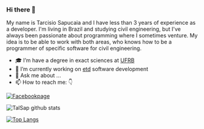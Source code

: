 ### Hi there 👋

My name is Tarcisio Sapucaia and I have less than 3 years of experience as a developer. I'm living in Brazil and studying civil engineering, but I've always been passionate about programming where I sometimes venture. My idea is to be able to work with both areas, who knows how to be a programmer of specific software for civil engineering.

- 🎓 I’m have a degree in exact sciences at [UFRB](https://ufrb.edu.br/portal/)
- 🌱 I’m currently working on [etd](https://github.com/talsap/etd) software development 
- 💬 Ask me about ...
- 📫 How to reach me: 👇

[![Facebookpage](https://dyn-qrcode.vercel.app/api?url=https://www.facebook.com/tal.sapucaia)](https://www.facebook.com/tal.sapucaia)

![TalSap github stats](https://github-readme-stats.vercel.app/api?username=talsap&show_icons=true&theme=highcontrast)

[![Top Langs](https://github-readme-stats.vercel.app/api/top-langs/?username=talsap&layout=compact)](https://github.com/talsap/github-readme-stats)

<!--
**talsap/talsap** is a ✨ _special_ ✨ repository because its `README.md` (this file) appears on your GitHub profile.
